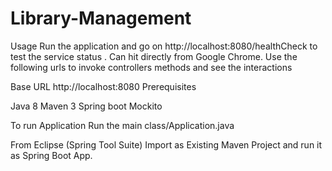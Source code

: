 # Library-Management

Usage
Run the application and go on http://localhost:8080/healthCheck to test the service status . Can hit directly from Google Chrome.
Use the following urls to invoke controllers methods and see the interactions

Base URL
http://localhost:8080
Prerequisites

Java 8
Maven 3
Spring boot
Mockito

To run Application
Run the main class/Application.java

From Eclipse (Spring Tool Suite)
Import as Existing Maven Project and run it as Spring Boot App.
